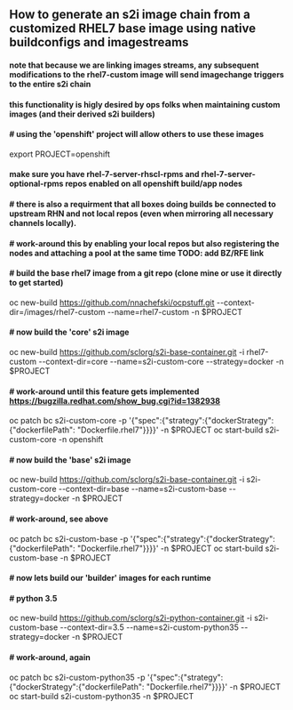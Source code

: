 ## How to generate an s2i image chain from a customized RHEL7 base image using native buildconfigs and imagestreams
#### note that because we are linking images streams, any subsequent modifications to the rhel7-custom image will send imagechange triggers to the entire s2i chain
#### this functionality is higly desired by ops folks when maintaining custom images (and their derived s2i builders)

#### # using the 'openshift' project will allow others to use these images
export PROJECT=openshift

#### make sure you have rhel-7-server-rhscl-rpms and rhel-7-server-optional-rpms repos enabled on all openshift build/app nodes

#### # there is also a requirment that all boxes doing builds be connected to upstream RHN and not local repos (even when mirroring all necessary channels locally).  
#### # work-around this by enabling your local repos but also registering the nodes and attaching a pool at the same time  TODO: add BZ/RFE link 

#### # build the base rhel7 image from a git repo (clone mine or use it directly to get started)
oc new-build https://github.com/nnachefski/ocpstuff.git --context-dir=/images/rhel7-custom --name=rhel7-custom -n $PROJECT

#### # now build the 'core' s2i image
oc new-build https://github.com/sclorg/s2i-base-container.git -i rhel7-custom --context-dir=core --name=s2i-custom-core --strategy=docker -n $PROJECT

#### # work-around until this feature gets implemented https://bugzilla.redhat.com/show_bug.cgi?id=1382938 
oc patch bc s2i-custom-core -p '{"spec":{"strategy":{"dockerStrategy":{"dockerfilePath": "Dockerfile.rhel7"}}}}' -n $PROJECT
oc start-build s2i-custom-core -n openshift

#### # now build the 'base' s2i image
oc new-build https://github.com/sclorg/s2i-base-container.git -i s2i-custom-core --context-dir=base --name=s2i-custom-base --strategy=docker -n $PROJECT

#### # work-around, see above
oc patch bc s2i-custom-base -p '{"spec":{"strategy":{"dockerStrategy":{"dockerfilePath": "Dockerfile.rhel7"}}}}' -n $PROJECT
oc start-build s2i-custom-base -n $PROJECT

#### # now lets build our 'builder' images for each runtime

#### # python 3.5
oc new-build https://github.com/sclorg/s2i-python-container.git -i s2i-custom-base --context-dir=3.5 --name=s2i-custom-python35 --strategy=docker -n $PROJECT

#### # work-around, again
oc patch bc s2i-custom-python35 -p '{"spec":{"strategy":{"dockerStrategy":{"dockerfilePath": "Dockerfile.rhel7"}}}}' -n $PROJECT
oc start-build s2i-custom-python35 -n $PROJECT

